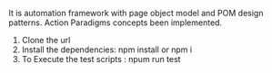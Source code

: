 It is automation framework with page object model and POM design patterns.
Action Paradigms concepts been implemented.

1. Clone the url
2. Install the dependencies: npm install or npm i
3. To Execute the test scripts : npum run test
